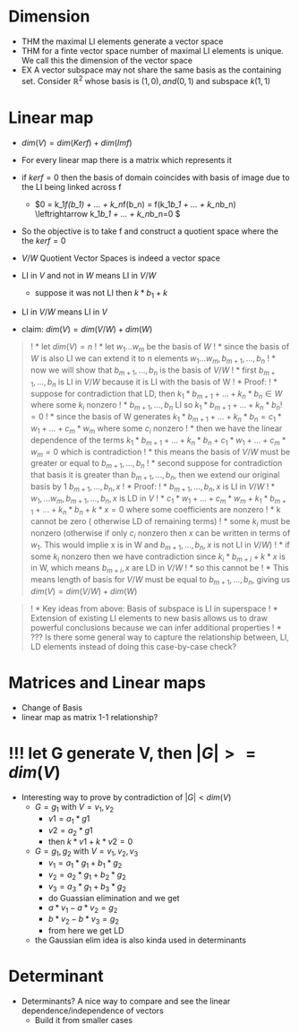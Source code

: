 # Dimension
* THM the maximal LI elements generate a vector space
* THM for a finte vector space number of maximal LI elements is unique. We call this the dimension of the vector space
* EX A vector subspace may not share the same basis as the containing set. Consider $\mathbb{R}^2$ whose basis is $(1,0), and (0,1)$ and subspace $k(1,1)$

# Linear map
* $dim(V) = dim(Kerf) + dim(Imf)$
* For every linear map there is a matrix which represents it
* if $kerf={0}$ then the basis of domain coincides with basis of image due to the LI being linked across f
  * $0 = k_1*f(b_1) + ... + k_n*f(b_n) = f(k_1*b_1 + ... + k_n*b_n) \leftrightarrow k_1*b_1 + ... + k_n*b_n=0 $
* So the objective is to take f and construct a quotient space where the the $kerf={0}$
* $V/W$ Quotient Vector Spaces is indeed a vector space

* LI in $V$ and not in $W$ means LI in $V/W$
  * suppose it was not LI then $k*b_1+k$
* LI in $V/W$ means LI in $V$

* claim: $dim(V) = dim(V/W) + dim(W)$
>! * let $dim(V)=n$
>! * let $w_1 ... w_m$ be the basis of $W$
>! * since the basis of $W$ is also LI we can extend it to n elements $w_1 ... w_m, b_{m+1}, ..., b_n$
>! * now we will show that $b_{m+1}, ..., b_n$ is the basis of $V/W$
>!   * first $b_{m+1}, ..., b_n$ is LI in $V/W$ because it is LI with the basis of W 
>!     * Proof:
>!     * suppose for contradiction that LD, then $k_1*b_{m+1}+ ...+ k_n*b_n \in W$ where some $k_i$ nonzero
>!     * $b_{m+1}, ..., b_n$ LI so $k_1*b_{m+1}+ ...+ k_n*b_n != 0$
>!     * since the basis of W generates  $k_1*b_{m+1}+ ...+ k_n*b_n = c_1*w_1+...+c_m*w_m$ where some $c_i$ nonzero 
>!     * then we have the linear dependence of the terms $k_1*b_{m+1}+ ...+ k_n*b_n + c_1*w_1+...+c_m*w_m = 0$ which is contradiction
>!   * this means the basis of $V/W$ must be greater or equal to $b_{m+1}, ..., b_n$ 
>!   * second suppose for contradiction that basis it is greater than $b_{m+1}, ..., b_n$, then we extend our original basis by 1 $b_{m+1}, ..., b_n, x$
>!     * Proof:
>!     * $b_{m+1}, ..., b_n, x$ is LI in $V/W$
>!     * $w_1,...w_m, b_{m+1}, ..., b_n, x$ is LD in $V$
>!     * $c_1*w_1 +... + c_m*w_m  + k_1*b_{m+1} + ... + k_n*b_n + k*x = 0$ where some coefficients are nonzero
>!       * k cannot be zero ( otherwise LD of remaining terms)
>!       * some $k_i$ must be nonzero (otherwise if only $c_i$ nonzero then $x$ can be written in terms of $w_1$. This would implie x is in W and $b_{m+1}, ..., b_n, x$ is not LI in $V/W$)
>!       * if some $k_i$ nonzero then we have contradiction since $k_i*b_{m+i} + k*x$ is in W, which means $b_{m+i}, x$ are LD in $V/W$
>!       * so this cannot be
>!   * This means length of basis for $V/W$ must be equal to $b_{m+1}, ..., b_n$, giving us $dim(V) = dim(V/W) + dim(W)$

>! * Key ideas from above: Basis of subspace is LI in superspace
>! * Extension of existing LI elements to new basis allows us to draw powerful conclusions because we can infer additional properties 
>! * ??? Is there some general way to capture the relationship between, LI, LD elements instead of doing this case-by-case check?


# Matrices and Linear maps
* Change of Basis
* linear map as matrix 1-1 relationship?

# !!! let G generate V, then $|G|>=dim(V)$
* Interesting way to prove by contradiction of $|G|<dim(V)$
  * $G={g_1}$ with $V={v_1, v_2}$
    * $v1=a_1*g1$
    * $v2=a_2*g1$
    * then $k*v1+k*v2=0$
  * $G={g_1, g_2}$ with $V={v_1, v_2, v_3}$
    * $v_1=a_1*g_1 + b_1*g_2$
    * $v_2=a_2*g_1 + b_2*g_2$
    * $v_3=a_3*g_1 + b_3*g_2$
    * do Guassian elimination and we get
    * $a*v_1-a*v_2 = g_2$
    * $b*v_2-b*v_3 = g_2$
    * from here we get LD
  * the Gaussian elim idea is also kinda used in determinants

# Determinant
* Determinants? A nice way to compare and see the linear dependence/independence of vectors
  * Build it from smaller cases
